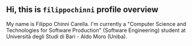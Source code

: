 ## Hi, this is ```filippochinni``` profile overview

My name is Filippo Chinni Carella. I'm currently a "Computer Science and Technologies for Software Production" (Software Engineering) student at Università degli Studi di Bari - Aldo Moro (Uniba).
